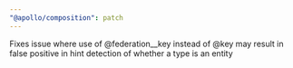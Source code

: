```yaml
---
"@apollo/composition": patch
---
```


Fixes issue where use of @federation\_\_key instead of @key may result in false positive in hint detection of whether a type is an entity
